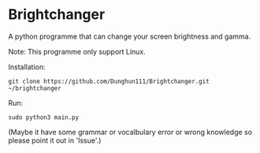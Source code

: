 # Brightchanger
A python programme that can change your screen brightness and gamma.

Note: This programme only support Linux.

Installation:

    git clone https://github.com/Dunghun111/Brightchanger.git ~/brightchanger
  
Run:
    
    sudo python3 main.py
    
    
(Maybe it have some grammar or vocalbulary error or wrong knowledge so please point it out in 'Issue'.)
